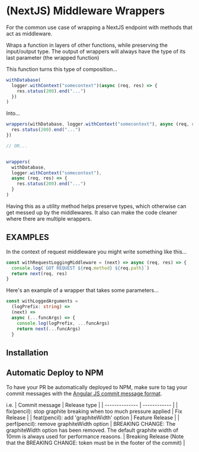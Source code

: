 # (NextJS) Middleware Wrappers

For the common use case of wrapping a NextJS endpoint with methods that act as middleware.

Wraps a function in layers of other functions, while preserving the input/output
type. The output of wrappers will always have the type of its last parameter
(the wrapped function)

This function turns this type of composition...

```ts
withDatabase(
  logger.withContext("somecontext")(async (req, res) => {
    res.status(200).end("...")
  })
)
```

Into...

```ts
wrappers(withDatabase, logger.withContext("somecontext"), async (req, res) => {
  res.status(200).end("...")
})

// OR...


wrappers(
  withDatabase, 
  logger.withContext("somecontext"),
  async (req, res) => {
    res.status(200).end("...")
  }
)
```

Having this as a utility method helps preserve types, which otherwise can get
messed up by the middlewares. It also can make the code cleaner where there are
multiple wrappers.

## EXAMPLES

In the context of request middleware you might write something like this...

```ts
const withRequestLoggingMiddleware = (next) => async (req, res) => {
  console.log(`GOT REQUEST ${req.method} ${req.path}`)
  return next(req, res)
}
```

Here's an example of a wrapper that takes some parameters...

```ts
const withLoggedArguments =
  (logPrefix: string) =>
  (next) =>
  async (...funcArgs) => {
    console.log(logPrefix, ...funcArgs)
    return next(...funcArgs)
  }
```

## Installation

## Automatic Deploy to NPM

To have your PR be automatically deployed to NPM, make sure to tag your commit messages with the [Angular JS commit message format](https://docs.google.com/document/d/1QrDFcIiPjSLDn3EL15IJygNPiHORgU1_OOAqWjiDU5Y/edit#heading=h.t7ifoyph8bd3).

i.e.
| Commit message | Release type |
| -------------- | ------------ |
| fix(pencil): stop graphite breaking when too much pressure applied | Fix Release |
| feat(pencil): add 'graphiteWidth' option	| Feature Release |
| perf(pencil): remove graphiteWidth option
| BREAKING CHANGE: The graphiteWidth option has been removed. The default graphite width of 10mm is always used for performance reasons. | Breaking Release (Note that the BREAKING CHANGE: token must be in the footer of the commit) |
